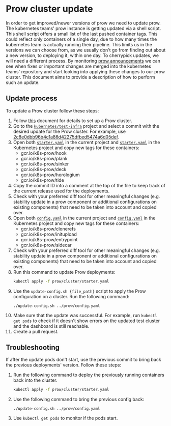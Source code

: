 # Prow cluster update

In order to get improved/newer versions of prow we need to update prow. The kubernetes teams' prow instance is getting updated via a shell script. This shell script offers a small list of the last pushed container tags. This could reflect only containers of a single day, due to how many times the kubernetes team is actually running their pipeline. This limits us in the versions we can choose from, as we usually don't go from finding out about a new version, to deploying it, within one day. To cherrypick updates, we will need a different process. By monitoring [prow announcements](https://github.com/kubernetes/test-infra/blob/master/prow/ANNOUNCEMENTS.md) we can see when fixes or important changes are merged into the kubernetes teams' repository and start looking into applying these changes to our prow cluster. This document aims to provide a description of how to perform such an update.

## Update process

To update a Prow cluster follow these steps:

1. Follow [this](./prow-installation-on-forks.md) document for details to set up a Prow cluster.
2. Go to the [`kubernetes/test-infra`](https://github.com/kubernetes/test-infra/) project and select a commit with the desired update for the Prow cluster. For example, use [2c8e0dbb96b4c1a86d42275dfbed5474a6d05def](https://github.com/kubernetes/test-infra/commit/2c8e0dbb96b4c1a86d42275dfbed5474a6d05def).
3. Open both [`starter.yaml`](../../prow/cluster/starter.yaml) in the current project and [`starter.yaml`](https://github.com/kubernetes/test-infra/blob/2c8e0dbb96b4c1a86d42275dfbed5474a6d05def/prow/cluster/starter.yaml) in the Kubernetes project and copy new tags for these containers:
    * gcr.io/k8s-prow/hook
    * gcr.io/k8s-prow/plank
    * gcr.io/k8s-prow/sinker
    * gcr.io/k8s-prow/deck
    * gcr.io/k8s-prow/horologium
    * gcr.io/k8s-prow/tide
4. Copy the commit ID into a comment at the top of the file to keep track of the current release used for the deployments.
5. Check with your preferred diff tool for other meaningful changes (e.g. stability update in a prow component or additional configurations on existing components) that need to be taken into account and copied over.
6. Open both [`config.yaml`](../../prow/config.yaml) in the current project and [`config.yaml`](https://github.com/kubernetes/test-infra/blob/2c8e0dbb96b4c1a86d42275dfbed5474a6d05def/prow/config.yaml) in the Kubernetes project and copy new tags for these containers:
    * gcr.io/k8s-prow/clonerefs
    * gcr.io/k8s-prow/initupload
    * gcr.io/k8s-prow/entrypoint
    * gcr.io/k8s-prow/sidecar
7. Check with your preferred diff tool for other meaningful changes (e.g. stability update in a prow component or additional configurations on existing components) that need to be taken into account and copied over.
8. Run this command to update Prow deployments:
    ```bash
    kubectl apply -f prow/cluster/starter.yaml
    ```
9. Use the `update-config.sh {file_path}` script to apply the Prow configuration on a cluster. Run the following command:
   ```
   ./update-config.sh ../prow/config.yaml
   ```
10. Make sure that the update was successful. For example, run `kubectl get pods` to check if it doesn't show errors on the updated test cluster and the dashboard is still reachable.
11. Create a pull request.

## Troubleshooting

If after the update pods don't start, use the previous commit to bring back the previous deployments' version. Follow these steps:

1. Run the following command to deploy the previously running containers back into the cluster.
    ```bash
    kubectl apply -f prow/cluster/starter.yaml
    ```
2. Use the following command to bring the previous config back:
    ```
    ./update-config.sh ../prow/config.yaml
    ```
3. Use `kubectl get pods` to monitor if the pods start.
